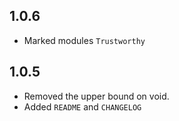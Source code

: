1.0.6
-----
* Marked modules `Trustworthy`

1.0.5
---
* Removed the upper bound on void.
* Added `README` and `CHANGELOG`
